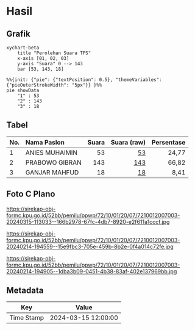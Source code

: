 # Hasil

## Grafik

```mermaid
xychart-beta
    title "Perolehan Suara TPS"
    x-axis [01, 02, 03]
    y-axis "Suara" 0 --> 143
    bar [53, 143, 18]
```

```mermaid
%%{init: {"pie": {"textPosition": 0.5}, "themeVariables": {"pieOuterStrokeWidth": "5px"}} }%%
pie showData
    "1" : 53
    "2" : 143
    "3" : 18
```

## Tabel

| No. | Nama Paslon    | Suara | Suara (raw) | Persentase |
|:--- |:-------------- | -----:| -----------:| ----------:|
| 1   | ANIES MUHAIMIN | 53    | [53][p-1]   | 24,77      |
| 2   | PRABOWO GIBRAN | 143   | [143][p-2]  | 66,82      |
| 3   | GANJAR MAHFUD  | 18    | [18][p-3]   | 8,41       |


[p-1]: https://github.com/gigit-pemilu/pemilu-2024-72-sulawesi-tengah/blob/main/pilpres/hitung-suara/sub/72-sulawesi-tengah/sub/10-sigi/sub/01-sigi-biromaru/sub/2007-sidera/sub/003-tps/sub/paslon-1.txt
[p-2]: https://github.com/gigit-pemilu/pemilu-2024-72-sulawesi-tengah/blob/main/pilpres/hitung-suara/sub/72-sulawesi-tengah/sub/10-sigi/sub/01-sigi-biromaru/sub/2007-sidera/sub/003-tps/sub/paslon-2.txt
[p-3]: https://github.com/gigit-pemilu/pemilu-2024-72-sulawesi-tengah/blob/main/pilpres/hitung-suara/sub/72-sulawesi-tengah/sub/10-sigi/sub/01-sigi-biromaru/sub/2007-sidera/sub/003-tps/sub/paslon-3.txt

## Foto C Plano

https://sirekap-obj-formc.kpu.go.id/52bb/pemilu/ppwp/72/10/01/20/07/7210012007003-20240315-113033--166b2978-67fc-4db7-8920-e2f611a1cccf.jpg

https://sirekap-obj-formc.kpu.go.id/52bb/pemilu/ppwp/72/10/01/20/07/7210012007003-20240214-194559--15e9fbc3-705e-459b-8b2e-0f4a014c72fe.jpg

https://sirekap-obj-formc.kpu.go.id/52bb/pemilu/ppwp/72/10/01/20/07/7210012007003-20240214-194905--1dba3b09-0451-4b38-83af-402e137969bb.jpg


## Metadata

| Key        | Value               |
| ---------- | ------------------- |
| Time Stamp | 2024-03-15 12:00:00 |



